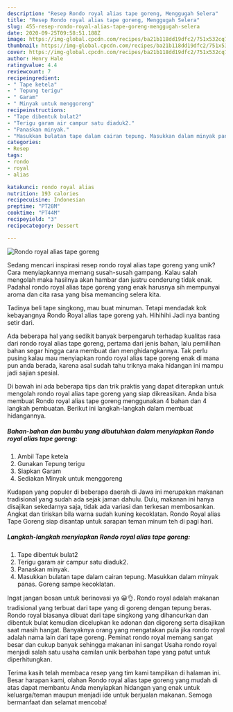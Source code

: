 ```yaml
---
description: "Resep Rondo royal alias tape goreng, Menggugah Selera"
title: "Resep Rondo royal alias tape goreng, Menggugah Selera"
slug: 455-resep-rondo-royal-alias-tape-goreng-menggugah-selera
date: 2020-09-25T09:58:51.188Z
image: https://img-global.cpcdn.com/recipes/ba21b118dd19dfc2/751x532cq70/rondo-royal-alias-tape-goreng-foto-resep-utama.jpg
thumbnail: https://img-global.cpcdn.com/recipes/ba21b118dd19dfc2/751x532cq70/rondo-royal-alias-tape-goreng-foto-resep-utama.jpg
cover: https://img-global.cpcdn.com/recipes/ba21b118dd19dfc2/751x532cq70/rondo-royal-alias-tape-goreng-foto-resep-utama.jpg
author: Henry Hale
ratingvalue: 4.4
reviewcount: 7
recipeingredient:
- " Tape ketela"
- " Tepung terigu"
- " Garam"
- " Minyak untuk menggoreng"
recipeinstructions:
- "Tape dibentuk bulat2"
- "Terigu garam air campur satu diaduk2."
- "Panaskan minyak."
- "Masukkan bulatan tape dalam cairan tepung. Masukkan dalam minyak panas. Goreng sampe kecoklatan."
categories:
- Resep
tags:
- rondo
- royal
- alias

katakunci: rondo royal alias 
nutrition: 193 calories
recipecuisine: Indonesian
preptime: "PT28M"
cooktime: "PT44M"
recipeyield: "3"
recipecategory: Dessert

---
```



![Rondo royal alias tape goreng](https://img-global.cpcdn.com/recipes/ba21b118dd19dfc2/751x532cq70/rondo-royal-alias-tape-goreng-foto-resep-utama.jpg)

Sedang mencari inspirasi resep rondo royal alias tape goreng yang unik? Cara menyiapkannya memang susah-susah gampang. Kalau salah mengolah maka hasilnya akan hambar dan justru cenderung tidak enak. Padahal rondo royal alias tape goreng yang enak harusnya sih mempunyai aroma dan cita rasa yang bisa memancing selera kita.

Tadinya beli tape singkong, mau buat minuman. Tetapi mendadak kok kebayangnya Rondo Royal alias tape goreng yah. Hihihihi Jadi nya banting setir dari.

Ada beberapa hal yang sedikit banyak berpengaruh terhadap kualitas rasa dari rondo royal alias tape goreng, pertama dari jenis bahan, lalu pemilihan bahan segar hingga cara membuat dan menghidangkannya. Tak perlu pusing kalau mau menyiapkan rondo royal alias tape goreng enak di mana pun anda berada, karena asal sudah tahu triknya maka hidangan ini mampu jadi sajian spesial.


Di bawah ini ada beberapa tips dan trik praktis yang dapat diterapkan untuk mengolah rondo royal alias tape goreng yang siap dikreasikan. Anda bisa membuat Rondo royal alias tape goreng menggunakan 4 bahan dan 4 langkah pembuatan. Berikut ini langkah-langkah dalam membuat hidangannya.

<!--inarticleads1-->

##### Bahan-bahan dan bumbu yang dibutuhkan dalam menyiapkan Rondo royal alias tape goreng:

1. Ambil  Tape ketela
1. Gunakan  Tepung terigu
1. Siapkan  Garam
1. Sediakan  Minyak untuk menggoreng


Kudapan yang populer di beberapa daerah di Jawa ini merupakan makanan tradisional yang sudah ada sejak jaman dahulu. Dulu, makanan ini hanya disajikan sekedarnya saja, tidak ada variasi dan terkesan membosankan. Angkat dan tiriskan bila warna sudah kuning kecoklatan. Rondo Royal alias Tape Goreng siap disantap untuk sarapan teman minum teh di pagi hari. 

<!--inarticleads2-->

##### Langkah-langkah menyiapkan Rondo royal alias tape goreng:

1. Tape dibentuk bulat2
1. Terigu garam air campur satu diaduk2.
1. Panaskan minyak.
1. Masukkan bulatan tape dalam cairan tepung. Masukkan dalam minyak panas. Goreng sampe kecoklatan.


Ingat jangan bosan untuk berinovasi ya 😀👌. Rondo royal adalah makanan tradisional yang terbuat dari tape yang di goreng dengan tepung beras. Rondo royal biasanya dibuat dari tape singkong yang dihancurkan dan dibentuk bulat kemudian dicelupkan ke adonan dan digoreng serta disajikan saat masih hangat. Banyaknya orang yang mengatakan pula jika rondo royal adalah nama lain dari tape goreng. Peminat rondo royal memang sangat besar dan cukup banyak sehingga makanan ini sangat Usaha rondo royal menjadi salah satu usaha camilan unik berbahan tape yang patut untuk diperhitungkan. 

Terima kasih telah membaca resep yang tim kami tampilkan di halaman ini. Besar harapan kami, olahan Rondo royal alias tape goreng yang mudah di atas dapat membantu Anda menyiapkan hidangan yang enak untuk keluarga/teman maupun menjadi ide untuk berjualan makanan. Semoga bermanfaat dan selamat mencoba!
